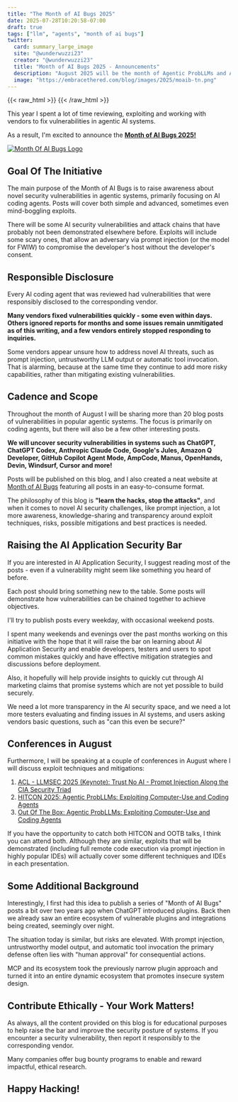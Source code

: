 ```yaml
---
title: "The Month of AI Bugs 2025"
date: 2025-07-28T10:20:58-07:00
draft: true
tags: ["llm", "agents", "month of ai bugs"]
twitter:
  card: summary_large_image
  site: "@wunderwuzzi23"
  creator: "@wunderwuzzi23"
  title: "Month of AI Bugs 2025 - Announcements"
  description: "August 2025 will be the month of Agentic ProbLLMs and AI Bugs. Fresh posts nearly every day."
  image: "https://embracethered.com/blog/images/2025/moaib-tn.png"
---
```


{{< raw_html >}}
<a id="top_ref"></a>
{{< /raw_html >}}

This year I spent a lot of time reviewing, exploiting and working with vendors to fix vulnerabilities in agentic AI systems.

As a result, I'm excited to announce the **[Month of AI Bugs 2025!](https://monthofaibugs.com)**

[![Month Of AI Bugs Logo](/blog/images/2025/moaib-tn.png)](/blog/images/2025/moaib-tn.png)


## Goal Of The Initiative

The main purpose of the Month of AI Bugs is to raise awareness about novel security vulnerabilities in agentic systems, primarily focusing on AI coding agents. Posts will cover both simple and advanced, sometimes even mind-boggling exploits. 

There will be some AI security vulnerabilities and attack chains that have probably not been demonstrated elsewhere before. Exploits will include some scary ones, that allow an adversary via prompt injection (or the model for FWIW) to compromise the developer's host without the developer's consent.

## Responsible Disclosure

Every AI coding agent that was reviewed had vulnerabilities that were responsibly disclosed to the corresponding vendor. 

**Many vendors fixed vulnerabilities quickly - some even within days. Others ignored reports for months and some issues remain unmitigated as of this writing, and a few vendors entirely stopped responding to inquiries.**

Some vendors appear unsure how to address novel AI threats, such as prompt injection, untrustworthy LLM output or automatic tool invocation. That is alarming, because at the same time they continue to add more risky capabilities, rather than mitigating existing vulnerabilities.

## Cadence and Scope

Throughout the month of August I will be sharing more than 20 blog posts of vulnerabilities in popular agentic systems. The focus is primarily on coding agents, but there will also be a few other interesting posts.

**We will uncover security vulnerabilities in systems such as ChatGPT, ChatGPT Codex, Anthropic Claude Code, Google's Jules, Amazon Q Developer, GitHub Copilot Agent Mode, AmpCode, Manus, OpenHands, Devin, Windsurf, Cursor and more!**

Posts will be published on this blog, and I also created a neat website at [Month of AI Bugs](https://monthofaibugs.com) featuring all posts in an easy-to-consume format.

The philosophy of this blog is **"learn the hacks, stop the attacks"**, and when it comes to novel AI security challenges, like prompt injection, a lot more awareness, knowledge-sharing and transparency around exploit techniques, risks, possible mitigations and best practices is needed.

## Raising the AI Application Security Bar

If you are interested in AI Application Security, I suggest reading most of the posts - even if a vulnerability might seem like something you heard of before.

Each post should bring something new to the table. Some posts will demonstrate how vulnerabilities can be chained together to achieve objectives.

I'll try to publish posts every weekday, with occasional weekend posts. 

I spent many weekends and evenings over the past months working on this initiative with the hope that it will raise the bar on learning about AI Application Security and enable developers, testers and users to spot common mistakes quickly and have effective mitigation strategies and discussions before deployment.

Also, it hopefully will help provide insights to quickly cut through AI marketing claims that promise systems which are not yet possible to build securely.

We need a lot more transparency in the AI security space, and we need a lot more testers evaluating and finding issues in AI systems, and users asking vendors basic questions, such as "can this even be secure?"

## Conferences in August

Furthermore, I will be speaking at a couple of conferences in August where I will discuss exploit techniques and mitigations:
1. [ACL - LLMSEC 2025 (Keynote): Trust No AI - Prompt Injection Along the CIA Security Triad](https://sig.llmsecurity.net/workshop/#trust-no-ai---prompt-injection-along-the-cia-security-triad)
2. [HITCON 2025: Agentic ProbLLMs: Exploiting Computer-Use and Coding Agents](https://hitcon.org/2025/en-US/agenda/b159e10f-0f1f-45fd-86f3-efe65c912c0c/)
3. [Out Of The Box: Agentic ProbLLMs: Exploiting Computer-Use and Coding Agents](https://ootb.net/talks/agentic-probllms)

If you have the opportunity to catch both HITCON and OOTB talks, I think you can attend both. Although they are similar, exploits that will be demonstrated (including full remote code execution via prompt injection in highly popular IDEs) will actually cover some different techniques and IDEs in each presentation.

## Some Additional Background

Interestingly, I first had this idea to publish a series of "Month of AI Bugs" posts a bit over two years ago when ChatGPT introduced plugins. Back then we already saw an entire ecosystem of vulnerable plugins and integrations being created, seemingly over night. 

The situation today is similar, but risks are elevated. With prompt injection, untrustworthy model output, and automatic tool invocation the primary defense often lies with "human approval" for consequential actions.

MCP and its ecosystem took the previously narrow plugin approach and turned it into an entire dynamic ecosystem that promotes insecure system design.

## Contribute Ethically - Your Work Matters!

As always, all the content provided on this blog is for educational purposes to help raise the bar and improve the security posture of systems. If you encounter a security vulnerability, then report it responsibly to the corresponding vendor. 

Many companies offer bug bounty programs to enable and reward impactful, ethical research.

## Happy Hacking!